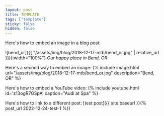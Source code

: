 ```yaml
---
layout: post
title: TEMPLATE
tags: ["template"]
sticky: false
hidden: false
---
```


Here's how to embed an image in a blog post:

![bend_or]({{ "/assets/img/blog/2018-12-17-mtb/bend_or.jpg" | relative_url }}){:width="100%"}
*Our happy place in Bend, OR*


Here's a second way to embed an image:
{% include image.html url="/assets/img/blog/2018-12-17-mtb/bend_or.jpg" description="Bend, OR" %}


Here's how to embed a YouTube video:
{% include youtube.html id='z13ogR7GSpA' caption="Audi at Spa" %}



Here's how to link to a different post:
[test post]({{ site.baseurl }}{% post_url 2022-12-24-test-1 %})